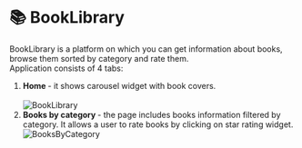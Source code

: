 # 📚 BookLibrary
BookLibrary is a platform on which you can get information about books, browse them sorted by category and rate them. <br>
Application consists of 4 tabs:
1. <b> Home </b> - it shows carousel widget with book covers. <br>
<br>![BookLibrary](https://user-images.githubusercontent.com/33400631/139923879-08a50d9c-5f0c-4731-9b46-01cb2a67d8d0.gif)
2. <b> Books by category </b> - the page includes books information filtered by category. It allows a user to rate books by clicking on star rating widget. <br>
![BooksByCategory](https://user-images.githubusercontent.com/33400631/139930593-c441d0f8-661c-42b0-a1a5-da09672a0071.gif)
